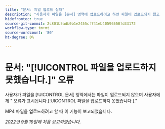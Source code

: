 ```yaml
---
title: "문서: 파일 업로드 실패"
description: "사용자가 파일을 [문서] 영역에 업로드하려고 하면 파일이 업로드되지 않고 사용자가 파일을 업로드하지 못했습니다. 라는 오류가 표시됩니다."
hidefromtoc: true
source-git-commit: 2c801b5adb0b1e2455cf741eb40596550fd33172
workflow-type: tm+mt
source-wordcount: '80'
ht-degree: 0%

---
```



# 문서: &quot;[!UICONTROL 파일을 업로드하지 못했습니다.]&quot; 오류

<!--This issue is on the Workfront TOC and the Workfront Proof TOC-->

사용자가 파일을 [!UICONTROL 문서] 영역에서는 파일이 업로드되지 않으며 사용자에게 &quot; 오류가 표시됩니다.[!UICONTROL 파일을 업로드하지 못했습니다.].&quot;

MP4 파일을 업로드하려고 할 때 이 기능이 보고되었습니다.

_2022년 9월 19일에 처음 보고되었습니다._

